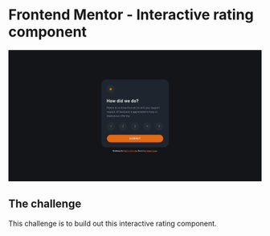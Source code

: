 # Frontend Mentor - Interactive rating component

![Design preview for the Interactive rating component coding challenge](./design/interactive-rating-component.jpg)

## The challenge

This challenge is to build out this interactive rating component.
